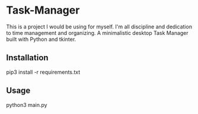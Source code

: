# Task-Manager
This is a project I would be using for myself. I'm all discipline and dedication to time management and organizing.
A minimalistic desktop Task Manager built with Python and tkinter.

## Installation
pip3 install -r requirements.txt

## Usage
python3 main.py